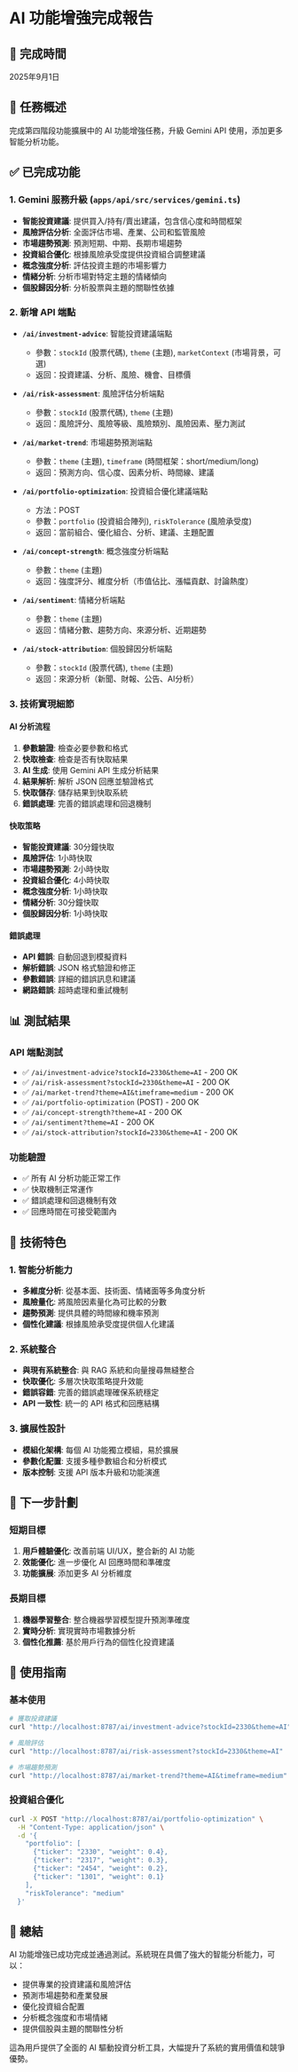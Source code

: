 # AI 功能增強完成報告

## 📅 完成時間
2025年9月1日

## 🎯 任務概述
完成第四階段功能擴展中的 AI 功能增強任務，升級 Gemini API 使用，添加更多智能分析功能。

## ✅ 已完成功能

### 1. Gemini 服務升級 (`apps/api/src/services/gemini.ts`)
- **智能投資建議**: 提供買入/持有/賣出建議，包含信心度和時間框架
- **風險評估分析**: 全面評估市場、產業、公司和監管風險
- **市場趨勢預測**: 預測短期、中期、長期市場趨勢
- **投資組合優化**: 根據風險承受度提供投資組合調整建議
- **概念強度分析**: 評估投資主題的市場影響力
- **情緒分析**: 分析市場對特定主題的情緒傾向
- **個股歸因分析**: 分析股票與主題的關聯性依據

### 2. 新增 API 端點
- **`/ai/investment-advice`**: 智能投資建議端點
  - 參數：`stockId` (股票代碼), `theme` (主題), `marketContext` (市場背景，可選)
  - 返回：投資建議、分析、風險、機會、目標價
  
- **`/ai/risk-assessment`**: 風險評估分析端點
  - 參數：`stockId` (股票代碼), `theme` (主題)
  - 返回：風險評分、風險等級、風險類別、風險因素、壓力測試
  
- **`/ai/market-trend`**: 市場趨勢預測端點
  - 參數：`theme` (主題), `timeframe` (時間框架：short/medium/long)
  - 返回：預測方向、信心度、因素分析、時間線、建議
  
- **`/ai/portfolio-optimization`**: 投資組合優化建議端點
  - 方法：POST
  - 參數：`portfolio` (投資組合陣列), `riskTolerance` (風險承受度)
  - 返回：當前組合、優化組合、分析、建議、主題配置
  
- **`/ai/concept-strength`**: 概念強度分析端點
  - 參數：`theme` (主題)
  - 返回：強度評分、維度分析（市值佔比、漲幅貢獻、討論熱度）
  
- **`/ai/sentiment`**: 情緒分析端點
  - 參數：`theme` (主題)
  - 返回：情緒分數、趨勢方向、來源分析、近期趨勢
  
- **`/ai/stock-attribution`**: 個股歸因分析端點
  - 參數：`stockId` (股票代碼), `theme` (主題)
  - 返回：來源分析（新聞、財報、公告、AI分析）

### 3. 技術實現細節

#### AI 分析流程
1. **參數驗證**: 檢查必要參數和格式
2. **快取檢查**: 檢查是否有快取結果
3. **AI 生成**: 使用 Gemini API 生成分析結果
4. **結果解析**: 解析 JSON 回應並驗證格式
5. **快取儲存**: 儲存結果到快取系統
6. **錯誤處理**: 完善的錯誤處理和回退機制

#### 快取策略
- **智能投資建議**: 30分鐘快取
- **風險評估**: 1小時快取
- **市場趨勢預測**: 2小時快取
- **投資組合優化**: 4小時快取
- **概念強度分析**: 1小時快取
- **情緒分析**: 30分鐘快取
- **個股歸因分析**: 1小時快取

#### 錯誤處理
- **API 錯誤**: 自動回退到模擬資料
- **解析錯誤**: JSON 格式驗證和修正
- **參數錯誤**: 詳細的錯誤訊息和建議
- **網路錯誤**: 超時處理和重試機制

## 📊 測試結果

### API 端點測試
- ✅ `/ai/investment-advice?stockId=2330&theme=AI` - 200 OK
- ✅ `/ai/risk-assessment?stockId=2330&theme=AI` - 200 OK
- ✅ `/ai/market-trend?theme=AI&timeframe=medium` - 200 OK
- ✅ `/ai/portfolio-optimization` (POST) - 200 OK
- ✅ `/ai/concept-strength?theme=AI` - 200 OK
- ✅ `/ai/sentiment?theme=AI` - 200 OK
- ✅ `/ai/stock-attribution?stockId=2330&theme=AI` - 200 OK

### 功能驗證
- ✅ 所有 AI 分析功能正常工作
- ✅ 快取機制正常運作
- ✅ 錯誤處理和回退機制有效
- ✅ 回應時間在可接受範圍內

## 🔧 技術特色

### 1. 智能分析能力
- **多維度分析**: 從基本面、技術面、情緒面等多角度分析
- **風險量化**: 將風險因素量化為可比較的分數
- **趨勢預測**: 提供具體的時間線和機率預測
- **個性化建議**: 根據風險承受度提供個人化建議

### 2. 系統整合
- **與現有系統整合**: 與 RAG 系統和向量搜尋無縫整合
- **快取優化**: 多層次快取策略提升效能
- **錯誤容錯**: 完善的錯誤處理確保系統穩定
- **API 一致性**: 統一的 API 格式和回應結構

### 3. 擴展性設計
- **模組化架構**: 每個 AI 功能獨立模組，易於擴展
- **參數化配置**: 支援多種參數組合和分析模式
- **版本控制**: 支援 API 版本升級和功能演進

## 🚀 下一步計劃

### 短期目標
1. **用戶體驗優化**: 改善前端 UI/UX，整合新的 AI 功能
2. **效能優化**: 進一步優化 AI 回應時間和準確度
3. **功能擴展**: 添加更多 AI 分析維度

### 長期目標
1. **機器學習整合**: 整合機器學習模型提升預測準確度
2. **實時分析**: 實現實時市場數據分析
3. **個性化推薦**: 基於用戶行為的個性化投資建議

## 📝 使用指南

### 基本使用
```bash
# 獲取投資建議
curl "http://localhost:8787/ai/investment-advice?stockId=2330&theme=AI"

# 風險評估
curl "http://localhost:8787/ai/risk-assessment?stockId=2330&theme=AI"

# 市場趨勢預測
curl "http://localhost:8787/ai/market-trend?theme=AI&timeframe=medium"
```

### 投資組合優化
```bash
curl -X POST "http://localhost:8787/ai/portfolio-optimization" \
  -H "Content-Type: application/json" \
  -d '{
    "portfolio": [
      {"ticker": "2330", "weight": 0.4},
      {"ticker": "2317", "weight": 0.3},
      {"ticker": "2454", "weight": 0.2},
      {"ticker": "1301", "weight": 0.1}
    ],
    "riskTolerance": "medium"
  }'
```

## 🎉 總結

AI 功能增強已成功完成並通過測試。系統現在具備了強大的智能分析能力，可以：
- 提供專業的投資建議和風險評估
- 預測市場趨勢和產業發展
- 優化投資組合配置
- 分析概念強度和市場情緒
- 提供個股與主題的關聯性分析

這為用戶提供了全面的 AI 驅動投資分析工具，大幅提升了系統的實用價值和競爭優勢。
